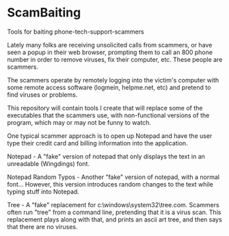 # ScamBaiting
Tools for baiting phone-tech-support-scammers

Lately many folks are receiving unsolicited calls from scammers, or have seen a popup
in their web browser, prompting them to call an 800 phone number in order to
remove viruses, fix their computer, etc. These people are scammers.

The scammers operate by remotely logging into the victim's computer with some
remote access software (logmein, helpme.net, etc) and pretend to find viruses
or problems.

This repository will contain tools I create that will replace some of the executables
that the scammers use, with non-functional versions of the program, which may or may not
be funny to watch.

One typical scammer approach is to open up Notepad and have the user type their credit
card and billing information into the application.

Notepad - A "fake" version of notepad that only displays the text in an unreadable (Wingdings) font.

Notepad Random Typos - Another "fake" version of notepad, with a normal font... However, this version
introduces random changes to the text while typing stuff into Notepad.

Tree - A "fake" replacement for c:\windows\system32\tree.com. Scammers often run "tree" from a
command line, pretending that it is a virus scan. This replacement plays along with that,
and prints an ascii art tree, and then says that there are no viruses.
